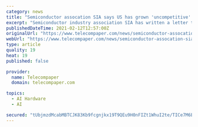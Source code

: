 ```yaml
---
category: news
title: "Semiconductor assocation SIA says US has grown 'uncompetitive' in chips for 5G, AI, quantum computing"
excerpt: "Semiconductor industry association SIA has written a letter to US President Joe Biden, calling on him to include 'robust' funding for semiconductor manufacturing and research during his term, noting how critical the sector is to the US economy,"
publishedDateTime: 2021-02-12T12:57:00Z
originalUrl: "https://www.telecompaper.com/news/semiconductor-assocation-sia-says-us-has-grown-uncompetitive-in-chips-for-5g-ai-quantum-computing--1372298"
webUrl: "https://www.telecompaper.com/news/semiconductor-assocation-sia-says-us-has-grown-uncompetitive-in-chips-for-5g-ai-quantum-computing--1372298"
type: article
quality: 19
heat: 19
published: false

provider:
  name: Telecompaper
  domain: telecompaper.com

topics:
  - AI Hardware
  - AI

secured: "tUbjmzdMcabMBTCJK83Kb9fcgnjkx19T9QEu9H0nFIZt1WhuI2te/TICe7M6E3PYQuYK+csOPp2JL7WllS5jrQZYMIAHlyv38ZIsOUxFeW2xzDtGEADCvfZV3AxvUJQCYNHLHQRUxSipZ02TMDPjt5d/L0UMjP48MZv2aefoQGpWa/PVOmkFA0U00kbFfpc7g6Ntoz2xlMT08CnJ1lhzLC+aGGXH5LMtNkBJ/ueg8Pr9oWUuA4q/TgxhtFbik8efneYi3tDMuEI1tWhn+w8vZOHd1r4I328A8oAE/vukhO3b3083HTG+FC/BoumkRnVguZvAaCW1V6knCIBwNESHi5DiAE50slpOAn4PL5xUfjo=;6ff6R25ez7nnLKAFfcZr3A=="
---
```


